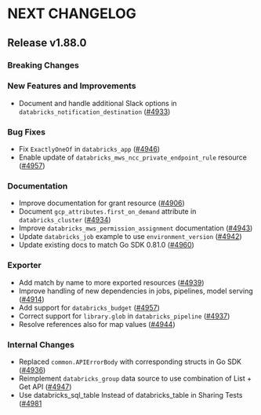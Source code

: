 # NEXT CHANGELOG

## Release v1.88.0

### Breaking Changes

### New Features and Improvements

* Document and handle additional Slack options in `databricks_notification_destination` ([#4933](https://github.com/databricks/terraform-provider-databricks/pull/4933))

### Bug Fixes

* Fix `ExactlyOneOf` in `databricks_app` ([#4946](https://github.com/databricks/terraform-provider-databricks/pull/4946))
* Enable update of `databricks_mws_ncc_private_endpoint_rule` resource ([#4957](https://github.com/databricks/terraform-provider-databricks/pull/4957))

### Documentation

* Improve documentation for grant resource ([#4906](https://github.com/databricks/terraform-provider-databricks/pull/4935))
* Document `gcp_attributes.first_on_demand` attribute in `databricks_cluster` ([#4934](https://github.com/databricks/terraform-provider-databricks/pull/4934))
* Improve `databricks_mws_permission_assignment` documentation ([#4943](https://github.com/databricks/terraform-provider-databricks/pull/4943))
* Update `databricks_job` example to use `environment_version` ([#4942](https://github.com/databricks/terraform-provider-databricks/pull/4942))
* Update existing docs to match Go SDK 0.81.0 ([#4960](https://github.com/databricks/terraform-provider-databricks/pull/4960))

### Exporter

* Add match by name to more exported resources ([#4939](https://github.com/databricks/terraform-provider-databricks/pull/4939))
* Improve handling of new dependencies in jobs, pipelines, model serving ([#4914](https://github.com/databricks/terraform-provider-databricks/pull/4914))
* Add support for `databricks_budget` ([#4957](https://github.com/databricks/terraform-provider-databricks/pull/4957))
* Correct support for `library.glob` in `databricks_pipeline` ([#4937](https://github.com/databricks/terraform-provider-databricks/pull/4937))
* Resolve references also for map values ([#4944](https://github.com/databricks/terraform-provider-databricks/pull/4944))

### Internal Changes

* Replaced `common.APIErrorBody` with corresponding structs in Go SDK ([#4936](https://github.com/databricks/terraform-provider-databricks/pull/4936))
* Reimplement `databricks_group` data source to use combination of List + Get API ([#4947](https://github.com/databricks/terraform-provider-databricks/pull/4947))
* Use databricks_sql_table Instead of databricks_table in Sharing Tests ([#4981](https://github.com/databricks/terraform-provider-databricks/pull/4981)
